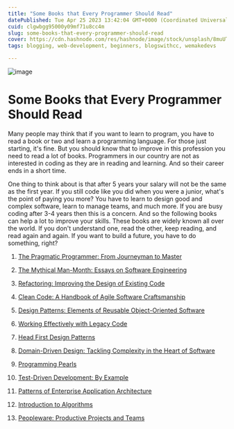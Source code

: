 ```yaml
---
title: "Some Books that Every Programmer Should Read"
datePublished: Tue Apr 25 2023 13:42:04 GMT+0000 (Coordinated Universal Time)
cuid: clgwbgg95000y09mf71u8cc4m
slug: some-books-that-every-programmer-should-read
cover: https://cdn.hashnode.com/res/hashnode/image/stock/unsplash/8muUTAmcWU4/upload/d5036208a63073d2ac7cd1131503f075.jpeg
tags: blogging, web-development, beginners, blogswithcc, wemakedevs

---
```

![image](https://github.com/YashNuhash/HASHNODE/assets/106915718/8092c622-17ca-4985-bb3f-92a295b3d2bb)

# Some Books that Every Programmer Should Read

Many people may think that if you want to learn to program, you have to read a book or two and learn a programming language. For those just starting, it's fine. But you should know that to improve in this profession you need to read a lot of books. Programmers in our country are not as interested in coding as they are in reading and learning. And so their career ends in a short time.

One thing to think about is that after 5 years your salary will not be the same as the first year. If you still code like you did when you were a junior, what's the point of paying you more? You have to learn to design good and complex software, learn to manage teams, and much more. If you are busy coding after 3-4 years then this is a concern. And so the following books can help a lot to improve your skills. These books are widely known all over the world. If you don't understand one, read the other, keep reading, and read again and again. If you want to build a future, you have to do something, right?

1. [The Pragmatic Programmer: From Journeyman to Master](https://www.amazon.com/Pragmatic-Programmer-Journeyman-Master/dp/020161622X)
    
2. [The Mythical Man-Month: Essays on Software Engineering](https://www.amazon.com/Mythical-Man-Month-Software-Engineering-Anniversary/dp/0201835959)
    
3. [Refactoring: Improving the Design of Existing Code](https://www.amazon.com/Refactoring-Improving-Design-Existing-Code/dp/0201485672)
    
4. [Clean Code: A Handbook of Agile Software Craftsmanship](https://www.amazon.com/Clean-Code-Handbook-Software-Craftsmanship/dp/0132350882)
    
5. [Design Patterns: Elements of Reusable Object-Oriented Software](https://www.amazon.com/Design-Patterns-Elements-Reusable-Object-Oriented/dp/0201633612)
    
6. [Working Effectively with Legacy Code](https://www.amazon.com/Working-Effectively-Legacy-Michael-Feathers/dp/0131177052)
    
7. [Head First Design Patterns](https://www.amazon.com/Head-First-Design-Patterns-Brain-Friendly/dp/0596007124)
    
8. [Domain-Driven Design: Tackling Complexity in the Heart of Software](https://www.amazon.com/Domain-Driven-Design-Tackling-Complexity-Software/dp/0321125215)
    
9. [Programming Pearls](https://www.amazon.com/Programming-Pearls-2nd-Jon-Bentley/dp/0201657880)
    
10. [Test-Driven Development: By Example](https://www.amazon.com/Test-Driven-Development-Kent-Beck/dp/0321146530)
    
11. [Patterns of Enterprise Application Architecture](https://www.amazon.com/Patterns-Enterprise-Application-Architecture-Martin/dp/0321127420)
    
12. [Introduction to Algorithms](https://www.amazon.com/Introduction-Algorithms-3rd-MIT-Press/dp/0262033844)
    
13. [Peopleware: Productive Projects and Teams](https://www.amazon.com/Peopleware-Productive-Projects-Tom-DeMarco/dp/0932633439)
